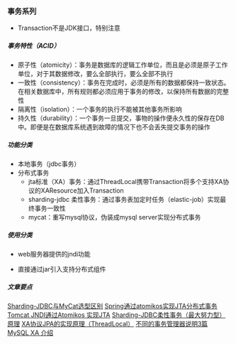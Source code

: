### 事务系列

* Transaction不是JDK接口，特别注意

##### 事务特性（ACID）
- 原子性（atomicity）：事务是数据库的逻辑工作单位，而且是必须是原子工作单位，对于其数据修改，要么全部执行，要么全部不执行
- 一致性（consistency）：事务在完成时，必须是所有的数据都保持一致状态。在相关数据库中，所有规则都必须应用于事务的修改，以保持所有数据的完整性
- 隔离性（isolation）：一个事务的执行不能被其他事务所影响
- 持久性（durability）：一个事务一旦提交，事物的操作便永久性的保存在DB中。即便是在数据库系统遇到故障的情况下也不会丢失提交事务的操作

##### 功能分类
* 本地事务（jdbc事务）
* 分布式事务
    - jta标准（XA）事务：通过ThreadLocal携带Transaction将多个支持XA协议的XAResource加入Transaction
    - sharding-jdbc 柔性事务：通过事务表加定时任务（elastic-job）实现最终事务一致性
    - mycat：重写mysql协议，伪装成mysql server实现分布式事务
    
##### 使用分类
* web服务器提供的jndi功能

* 直接通过jar引入支持分布式组件


##### 文章要点
[Sharding-JDBC与MyCat选型区别](https://www.jianshu.com/p/fdbaa2b6ba8d)
[Spring通过atomikos实现JTA分布式事务](https://blog.csdn.net/weihao_/article/details/72782569)
[Tomcat JNDI通过Atomikos 实现JTA](https://blog.csdn.net/xuyu_yt/article/details/77905553)
[Sharding-JDBC柔性事务（最大努力型）原理](https://blog.csdn.net/weixin_34055787/article/details/91917214)
[XA协议JPA的实现原理（ThreadLocal）](https://my.oschina.net/xianggao/blog/548493)
[不同的事务管理器说明3篇](https://www.jianshu.com/p/3938e7172443)
[MySQL XA 介绍](https://www.jianshu.com/p/7003d58ea182)

    
    

        
        